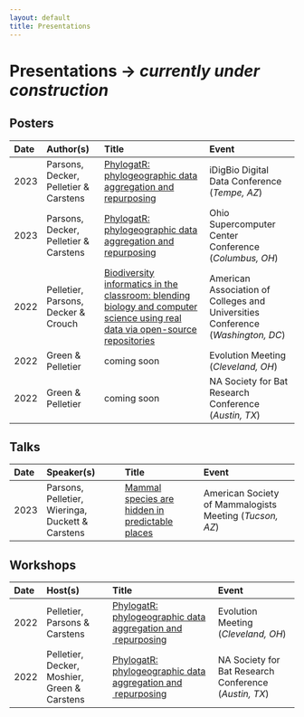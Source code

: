 ```yaml
---
layout: default
title: Presentations
---
```


# Presentations -> *currently under construction*

## Posters
| Date  | Author(s)  | Title  | Event |
|:---- | :-----  | :-----  | :----- |
| 2023 | Parsons, Decker, Pelletier & Carstens | <a href="assets/pdfs/osc_2023.pdf" target="_blank">PhylogatR: phylogeographic data aggregation and repurposing </a> | iDigBio Digital Data Conference (*Tempe, AZ*) |
| 2023 | Parsons, Decker, Pelletier & Carstens | <a href="assets/pdfs/osc_2023.pdf" target="_blank">PhylogatR: phylogeographic data aggregation and repurposing </a> | Ohio Supercomputer Center Conference (*Columbus, OH*) |
| 2022 | Pelletier, Parsons, Decker & Crouch | <a href="assets/pdfs/aacu_2022.pdf" target="_blank">Biodiversity informatics in the classroom: blending biology and computer science using real data via open-source repositories</a> | American Association of Colleges and Universities Conference (*Washington, DC*) |
| 2022 | Green & Pelletier | coming soon | Evolution Meeting (*Cleveland, OH*)  |
| 2022 | Green & Pelletier | coming soon | NA Society for Bat Research Conference (*Austin, TX*) |

## Talks
| Date  | Speaker(s)  | Title  | Event |
|:---- | :-----  | :-----  | :----- |
| 2023 | Parsons, Pelletier, Wieringa, Duckett & Carstens | <a href="assets/pdfs/asm_2023.pdf" target="_blank">Mammal species are hidden in predictable places </a> | American Society of Mammalogists Meeting (*Tucson, AZ*) |

## Workshops
| Date  | Host(s)  | Title  | Event |
|:---- | :-----  | :-----  | :----- |
| 2022 | Pelletier, Parsons & Carstens | [PhylogatR: phylogeographic data aggregation and  repurposing](https://www.evolutionmeetings.org/uploads/4/8/8/0/48804503/2022.pdf) | Evolution Meeting (*Cleveland, OH*)  |
| 2022 | Pelletier, Decker, Moshier, Green & Carstens | [PhylogatR: phylogeographic data aggregation and  repurposing](needsLINK) | NA Society for Bat Research Conference (*Austin, TX*) |
